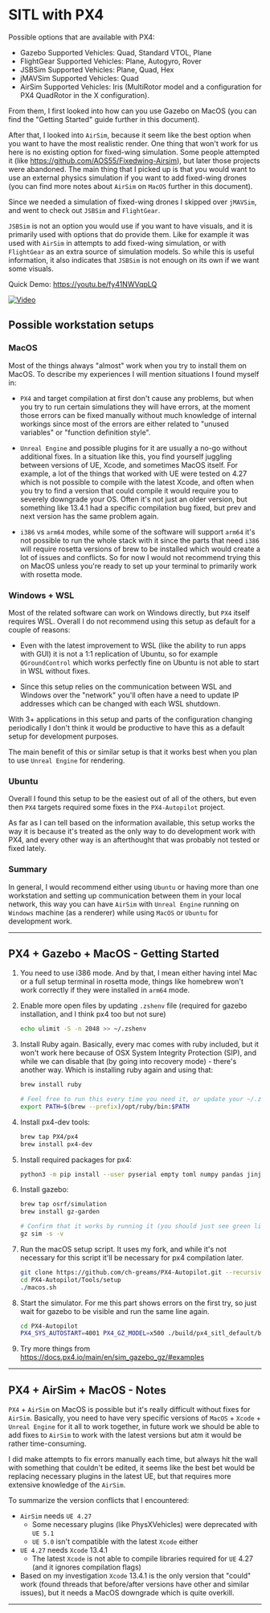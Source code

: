 
# SITL with PX4


Possible options that are available with PX4:

- Gazebo        Supported Vehicles: Quad, Standard VTOL, Plane
- FlightGear    Supported Vehicles: Plane, Autogyro, Rover
- JSBSim        Supported Vehicles: Plane, Quad, Hex
- jMAVSim       Supported Vehicles: Quad
- AirSim        Supported Vehicles: Iris (MultiRotor model and a configuration for PX4 QuadRotor in the X configuration).

From them, I first looked into how can you use Gazebo on MacOS (you can find the "Getting Started" guide further in this document).

After that, I looked into `AirSim`, because it seem like the best option when you want to have the most realistic render. One thing that won't work for us here is no existing option for fixed-wing simulation. Some people attempted it (like https://github.com/AOS55/Fixedwing-Airsim), but later those projects were abandoned. The main thing that I picked up is that you would want to use an external physics simulation if you want to add fixed-wing drones (you can find more notes about `AirSim` on `MacOS` further in this document).

Since we needed a simulation of fixed-wing drones I skipped over `jMAVSim`, and went to check out `JSBSim` and `FlightGear`.

`JSBSim` is not an option you would use if you want to have visuals, and it is primarily used with options that do provide them. Like for example it was used with `AirSim` in attempts to add fixed-wing simulation, or with `FlightGear` as an extra source of simulation models. So while this is useful information, it also indicates that `JSBSim` is not enough on its own if we want some visuals.

Quick Demo: https://youtu.be/fy41NWVqpLQ

[![Video](http://img.youtube.com/vi/fy41NWVqpLQ/0.jpg)](http://www.youtube.com/watch?v=fy41NWVqpLQ "PX4 + FlightGear")

## Possible workstation setups

### MacOS

Most of the things always "almost" work when you try to install them on MacOS. To describe my experiences I will mention situations I found myself in:

- `PX4` and target compilation at first don't cause any problems, but when you try to run certain simulations they will have errors, at the moment those errors can be fixed manually without much knowledge of internal workings since most of the errors are either related to "unused variables" or "function definition style". 

- `Unreal Engine` and possible plugins for it are usually a no-go without additional fixes. In a situation like this, you find yourself juggling between versions of UE, Xcode, and sometimes MacOS itself. For example, a lot of the things that worked with UE were tested on 4.27 which is not possible to compile with the latest Xcode, and often when you try to find a version that could compile it would require you to severely downgrade your OS. Often it's not just an older version, but something like 13.4.1 had a specific compilation bug fixed, but prev and next version has the same problem again.

- `i386` vs `arm64` modes, while some of the software will support `arm64` it's not possible to run the whole stack with it since the parts that need `i386` will require rosetta versions of brew to be installed which would create a lot of issues and conflicts. So for now I would not recommend trying this on MacOS unless you're ready to set up your terminal to primarily work with rosetta mode.


### Windows + WSL

Most of the related software can work on Windows directly, but `PX4` itself requires WSL. Overall I do not recommend using this setup as default for a couple of reasons:

- Even with the latest improvement to WSL (like the ability to run apps with GUI) it is not a 1:1 replication of Ubuntu, so for example `QGroundControl` which works perfectly fine on Ubuntu is not able to start in WSL without fixes.

- Since this setup relies on the communication between WSL and Windows over the "network" you'll often have a need to update IP addresses which can be changed with each WSL shutdown.

With 3+ applications in this setup and parts of the configuration changing periodically I don't think it would be productive to have this as a default setup for development purposes.

The main benefit of this or similar setup is that it works best when you plan to use `Unreal Engine` for rendering.

### Ubuntu

Overall I found this setup to be the easiest out of all of the others, but even then `PX4` targets required some fixes in the `PX4-Autopilot` project.

As far as I can tell based on the information available, this setup works the way it is because it's treated as the only way to do development work with PX4, and every other way is an afterthought that was probably not tested or fixed lately.

### Summary

In general, I would recommend either using `Ubuntu` or having more than one workstation and setting up communication between them in your local network, this way you can have `AirSim` with `Unreal Engine` running on `Windows` machine (as a renderer) while using `MacOS` or `Ubuntu` for development work.

---

## PX4 + Gazebo + MacOS - Getting Started

1. You need to use i386 mode. And by that, I mean either having intel Mac or a full setup terminal in rosetta mode, things like homebrew won't work correctly if they were installed in `arm64` mode.

2. Enable more open files by updating `.zshenv` file (required for gazebo installation, and I think px4 too but not sure)
    ```sh
    echo ulimit -S -n 2048 >> ~/.zshenv
    ```
    
3. Install Ruby again. Basically, every mac comes with ruby included, but it won't work here because of OSX System Integrity Protection (SIP), and while we can disable that (by going into recovery mode) - there's another way. Which is installing ruby again and using that:
    ```sh
    brew install ruby
    
    # Feel free to run this every time you need it, or update your ~/.zshrc
    export PATH=$(brew --prefix)/opt/ruby/bin:$PATH
    ```

4. Install px4-dev tools:
    ```sh
    brew tap PX4/px4
    brew install px4-dev  
    ```
    
5. Install required packages for px4:
    ```sh
    python3 -m pip install --user pyserial empty toml numpy pandas jinja2 pyyaml pyros-genmsg packaging kconfiglib future jsonschema  
    ```
    
6. Install gazebo:
    ```sh
    brew tap osrf/simulation
    brew install gz-garden
    
    # Confirm that it works by running it (you should just see green lines if everything is okay)
    gz sim -s -v
    ```

7. Run the macOS setup script. It uses my fork, and while it's not necessary for this script it'll be necessary for px4 compilation later.
    ```sh
    git clone https://github.com/ch-greams/PX4-Autopilot.git --recursive
    cd PX4-Autopilot/Tools/setup
    ./macos.sh
    ```
    
8. Start the simulator. For me this part shows errors on the first try, so just wait for gazebo to be visible and run the same line again.
    ```sh
    cd PX4-Autopilot
    PX4_SYS_AUTOSTART=4001 PX4_GZ_MODEL=x500 ./build/px4_sitl_default/bin/px4  
    ```
    
9. Try more things from https://docs.px4.io/main/en/sim_gazebo_gz/#examples

---

## PX4 + AirSim + MacOS - Notes

`PX4` + `AirSim` on MacOS is possible but it's really difficult without fixes for `AirSim`. Basically, you need to have very specific versions of `MacOS` + `Xcode` + `Unreal Engine` for it all to work together, in future work we should be able to add fixes to `AirSim` to work with the latest versions but atm it would be rather time-consuming.

I did make attempts to fix errors manually each time, but always hit the wall with something that couldn't be edited, it seems like the best bet would be replacing necessary plugins in the latest UE, but that requires more extensive knowledge of the `AirSim`.

To summarize the version conflicts that I encountered:
- `AirSim` needs `UE 4.27` 
    - Some necessary plugins (like PhysXVehicles) were deprecated with `UE 5.1` 
    - `UE 5.0` isn't compatible with the latest `Xcode` either
- `UE 4.27` needs `Xcode` 13.4.1
    - The latest `Xcode` is not able to compile libraries required for `UE` 4.27 (and it ignores compilation flags)
- Based on my investigation `Xcode` 13.4.1 is the only version that "could" work (found threads that before/after versions have other and similar issues), but it needs a MacOS downgrade which is quite overkill.

---
